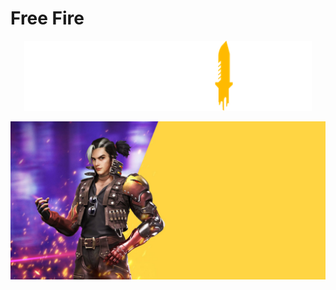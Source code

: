 # Free Fire
<p align="center">
  <img width="460" src="https://github.com/santokhan/freefire/blob/main/image/b3c9dc5b5bba47430a7da8301c09d45b.png?raw=true">
</p>

![Webpage](/image/bg-freefire-large.jpg)

